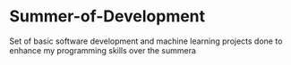 # Summer-of-Development
Set of basic software development and machine learning projects done to enhance my programming skills over the summera
